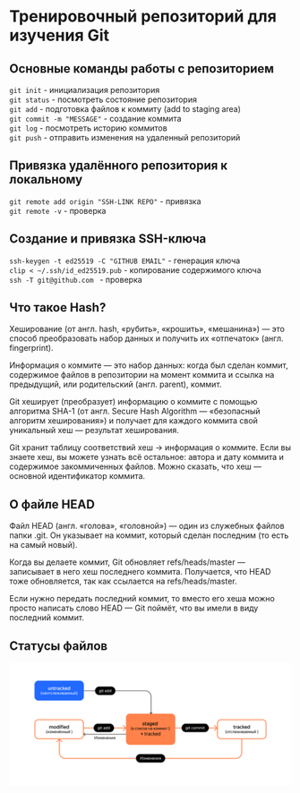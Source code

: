 # Тренировочный репозиторий для изучения Git
## Основные команды работы с репозиторием
`git init` - инициализация репозитория  
`git status` - посмотреть состояние репозитория  
`git add` - подготовка файлов к коммиту (add to staging area)  
`git commit -m "MESSAGE"` - создание коммита  
`git log` - посмотреть историю коммитов  
`git push` - отправить изменения на удаленный репозиторий

## Привязка удалённого репозитория к локальному
`git remote add origin "SSH-LINK REPO"` - привязка  
`git remote -v` - проверка

## Создание и привязка SSH-ключа
`ssh-keygen -t ed25519 -C "GITHUB EMAIL"` - генерация ключа  
`clip < ~/.ssh/id_ed25519.pub` - копирование содержимого ключа  
`ssh -T git@github.com ` - проверка


## Что такое Hash?
Хеширование (от англ. hash, «рубить», «крошить», «мешанина») — это способ преобразовать набор данных и получить их «отпечаток» (англ. fingerprint).  

Информация о коммите — это набор данных: когда был сделан коммит, содержимое файлов в репозитории на момент коммита и ссылка на предыдущий, или родительский (англ. parent), коммит.

Git хеширует (преобразует) информацию о коммите с помощью алгоритма SHA-1 (от англ. Secure Hash Algorithm — «безопасный алгоритм хеширования») и получает для каждого коммита свой уникальный хеш — результат хеширования.

Git хранит таблицу соответствий хеш → информация о коммите. Если вы знаете хеш, вы можете узнать всё остальное: автора и дату коммита и содержимое закоммиченных файлов. Можно сказать, что хеш — основной идентификатор коммита.

## О файле HEAD
Файл HEAD (англ. «голова», «головной») — один из служебных файлов папки .git. Он указывает на коммит, который сделан последним (то есть на самый новый).

Когда вы делаете коммит, Git обновляет refs/heads/master — записывает в него хеш последнего коммита. Получается, что HEAD тоже обновляется, так как ссылается на refs/heads/master.

Если нужно передать последний коммит, то вместо его хеша можно просто написать слово HEAD — Git поймёт, что вы имели в виду последний коммит.

## Статусы файлов
![Статусы](image.png)

